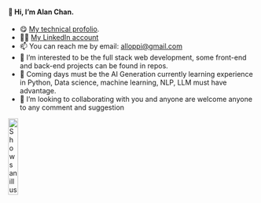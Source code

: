 #### 👋 Hi, I’m **Alan Chan**. 
- 😋 [My technical profolio](https://alloppi.github.io/).
- 👨‍💻 [My LinkedIn account](https://www.linkedin.com/in/alan-ylc/)
- 📫 You can reach me by email: alloppi@gmail.com
- 👀 I’m interested to be the full stack web development, some front-end and back-end projects can be found in repos.
- 🌱 Coming days must be the AI Generation currently learning experience in Python, Data science, machine learning, NLP, LLM must have advantage. 
- 💞️ I’m looking to collaborating with you and anyone are welcome anyone to any comment and suggestion

<!---
alloppi/alloppi is a ✨ special ✨ repository because its `README.md` (this file) appears on your GitHub profile.
You can click the Preview link to take a look at your changes.
--->

<picture>
  <source media="(prefers-color-scheme: dark)" srcset="https://user-images.githubusercontent.com/25423296/163456776-7f95b81a-f1ed-45f7-b7ab-8fa810d529fa.png">
  <source media="(prefers-color-scheme: light)" srcset="https://user-images.githubusercontent.com/25423296/163456779-a8556205-d0a5-45e2-ac17-42d089e3c3f8.png">
  <img alt="Shows an illustrated sun in light mode and a moon with stars in dark mode." src="https://user-images.githubusercontent.com/25423296/163456779-a8556205-d0a5-45e2-ac17-42d089e3c3f8.png" width="20%" height="20%">
</picture>

